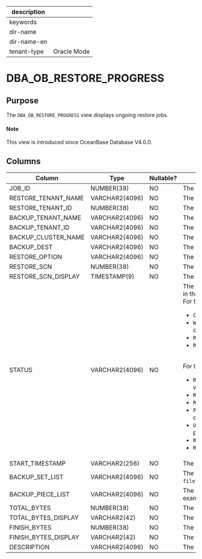 | description ||
|---|---|
| keywords ||
| dir-name ||
| dir-name-en ||
| tenant-type | Oracle Mode |

# DBA_OB_RESTORE_PROGRESS

## Purpose

The `DBA_OB_RESTORE_PROGRESS` view displays ongoing restore jobs.

<main id="notice" type='explain'>
  <h4>Note</h4>
  <p>This view is introduced since OceanBase Database V4.0.0. </p>
</main>

## Columns

| Column | Type | Nullable? | Description |
| --- | --- | --- | --- |
| JOB_ID | NUMBER(38) | NO | The ID of the restore job. |
| RESTORE_TENANT_NAME | VARCHAR2(4096) | NO | The name of the tenant to be restored. |
| RESTORE_TENANT_ID | NUMBER(38) | NO | The ID of the tenant to be restored. |
| BACKUP_TENANT_NAME | VARCHAR2(4096) | NO | The name of the backup source tenant. |
| BACKUP_TENANT_ID | VARCHAR2(4096) | NO | The ID of the backup source tenant. |
| BACKUP_CLUSTER_NAME | VARCHAR2(4096) | NO | The name of the backup source cluster. |
| BACKUP_DEST | VARCHAR2(4096) | NO | The backup set paths. The value contains the data backup path and log archive path. |
| RESTORE_OPTION | VARCHAR2(4096) | NO | The restore option specified when restore is initiated. |
| RESTORE_SCN | NUMBER(38) | NO | The restore system change number (SCN). |
| RESTORE_SCN_DISPLAY | TIMESTAMP(9) | NO | The restore SCN displayed as a timestamp. |
| STATUS | VARCHAR2(4096) | NO | The restore status. The possible states of a restore job in the `sys` tenant are inconsistent with those in the restored tenant. <br>For the `sys` tenant: <ul><li> `CREATE_TENANT`: The `sys` tenant is creating the target tenant to be restored. </li> <li> `WAIT_TENANT_RESTORE_FINISH`: The system is waiting for the restore of the target tenant to complete. </li> <li> `RESTORE_SUCCESS`: The tenant is restored. </li> <li> `RESTORE_FAIL`: The restore of the tenant failed. </li></ul> <br>For the target tenant: <ul><li> `RESTORE_PRE`: Preparations are being made for the restore. If encryption is enabled, the system will set encryption information in this phase. </li> <li> `RESTORE_CREATE_INIT_LS`: The system is creating log streams. </li> <li> `RESTORE_WAIT_LS`: The system is waiting for the restore of the log streams to complete. </li> <li> `POST_CHECK`: The system is checking the role of the tenant and restoring the tenant as a standby database. </li> <li> `UPGRADE`: The tenant is being upgraded. For restore across versions, an upgrade will be performed for the tenant. </li> <li> `RESTORE_SUCCESS`: The restore succeeded. </li> <li> `RESTORE_FAIL`: The restore failed. </li></ul> |
| START_TIMESTAMP | VARCHAR2(256) | NO | The start timestamp of the restore job. |
| BACKUP_SET_LIST | VARCHAR2(4096) | NO | The backup set paths for restore, which are separated with commas (`,`). Here is an example: `file:///data/nfs/backup/data/backup_set_1_full,file:///data/nfs/backup/data/backup_set_2_inc`. |
| BACKUP_PIECE_LIST | VARCHAR2(4096) | NO | The paths of log archive pieces for restore, which are separated with commas (`,`). Here is an example: `file:///data/nfs/backup/archive/2_1_2,file:///data/nfs/backup/archive/2_1_3`. |
| TOTAL_BYTES | NUMBER(38) | NO | The total number of bytes to restore. |
| TOTAL_BYTES_DISPLAY | VARCHAR2(42) | NO | The total number of bytes to restore, in a storage capacity unit. |
| FINISH_BYTES | NUMBER(38) | NO | The number of bytes restored. |
| FINISH_BYTES_DISPLAY | VARCHAR2(42) | NO | The total number of bytes to restore, in a storage capacity unit. |
| DESCRIPTION | VARCHAR2(4096) | NO | The description specified in the restore statement. |
